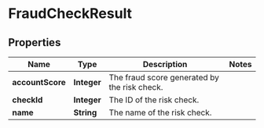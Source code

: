 

# FraudCheckResult


## Properties

| Name | Type | Description | Notes |
|------------ | ------------- | ------------- | -------------|
|**accountScore** | **Integer** | The fraud score generated by the risk check. |  |
|**checkId** | **Integer** | The ID of the risk check. |  |
|**name** | **String** | The name of the risk check. |  |



